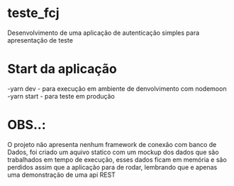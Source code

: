 # teste_fcj
Desenvolvimento de uma aplicação de autenticação simples para apresentação de teste 

# Start da aplicação 
-yarn dev - para execução em ambiente de denvolvimento com nodemoon
-yarn start - para teste em produção

# OBS..:
O projeto não apresenta nenhum framework de conexão com banco de Dados, foi criado um aquivo statico com um mockup dos dados que são trabalhados em tempo de execução, esses dados ficam em memória e são perdidos assim que a aplicação para de rodar, lembrando que e apenas uma demonstração de uma api REST
